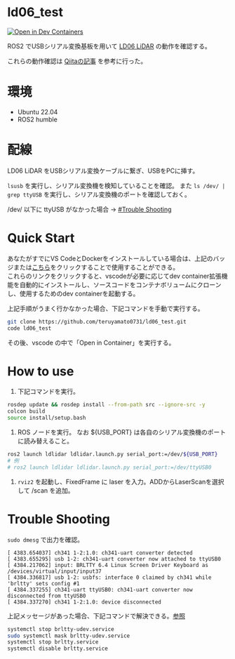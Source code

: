 # ld06_test
[![Open in Dev Containers](https://img.shields.io/static/v1?label=Dev%20Containers&message=Open&color=blue&logo=visualstudiocode)](https://vscode.dev/redirect?url=vscode://ms-vscode-remote.remote-containers/cloneInVolume?url=https://github.com/teruyamato0731/ld06_test)

ROS2 でUSBシリアル変換基板を用いて [LD06 LiDAR](https://www.ldrobot.com/editor/file/20210422/1619071627351038.pdf) の動作を確認する。

これらの動作確認は [Qiitaの記事](https://qiita.com/porizou1/items/77a59ef93e77b10edbda) を参考に行った。

# 環境
- Ubuntu 22.04
- ROS2 humble

# 配線
LD06 LiDAR をUSBシリアル変換ケーブルに繋ぎ、USBをPCに挿す。

`lsusb` を実行し、シリアル変換機を検知していることを確認。
また `ls /dev/ | grep ttyUSB` を実行し、シリアル変換機のポートを確認しておく。

/dev/ 以下に ttyUSB がなかった場合 -> [#Trouble Shooting](#trouble-shooting)

# Quick Start
あなたがすでにVS CodeとDockerをインストールしている場合は、上記のバッジまたは[こちら](https://vscode.dev/redirect?url=vscode://ms-vscode-remote.remote-containers/cloneInVolume?url=https://github.com/teruyamato0731/ld06_test)をクリックすることで使用することができる。<br>
これらのリンクをクリックすると、vscodeが必要に応じてdev container拡張機能を自動的にインストールし、ソースコードをコンテナボリュームにクローンし、使用するためのdev containerを起動する。

上記手順がうまく行かなかった場合、下記コマンドを手動で実行する。
```bash
git clone https://github.com/teruyamato0731/ld06_test.git
code ld06_test
```
その後、vscode の中で「Open in Container」を実行する。

# How to use
1. 下記コマンドを実行。
  ```bash
  rosdep update && rosdep install --from-path src --ignore-src -y
  colcon build
  source install/setup.bash
  ```
1. ROS ノードを実行。
  なお ${USB_PORT} は各自のシリアル変換機のポートに読み替えること。
  ```bash
  ros2 launch ldlidar ldlidar.launch.py serial_port:=/dev/${USB_PORT}
  # 例
  # ros2 launch ldlidar ldlidar.launch.py serial_port:=/dev/ttyUSB0
  ```
1. `rviz2` を起動し、FixedFrame に laser を入力。ADDからLaserScanを選択して /scan を追加。

# Trouble Shooting
`sudo dmesg` で出力を確認。
```log
[ 4383.654037] ch341 1-2:1.0: ch341-uart converter detected
[ 4383.655295] usb 1-2: ch341-uart converter now attached to ttyUSB0
[ 4384.217062] input: BRLTTY 6.4 Linux Screen Driver Keyboard as /devices/virtual/input/input37
[ 4384.336817] usb 1-2: usbfs: interface 0 claimed by ch341 while 'brltty' sets config #1
[ 4384.337255] ch341-uart ttyUSB0: ch341-uart converter now disconnected from ttyUSB0
[ 4384.337270] ch341 1-2:1.0: device disconnected
```
上記メッセージがあった場合、下記コマンドで解決できる。[参照](https://www.reddit.com/r/pop_os/comments/uf54bi/how_to_remove_or_disable_brltty/)
```bash
systemctl stop brltty-udev.service
sudo systemctl mask brltty-udev.service
systemctl stop brltty.service
systemctl disable brltty.service
```
